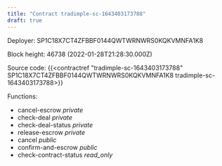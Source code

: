 ```yaml
---
title: "Contract tradimple-sc-1643403173788"
draft: true
---
```

Deployer: SP1C18X7CT4ZFBBF0144QWTWRNWRS0KQKVMNFA1K8


 



Block height: 46738 (2022-01-28T21:28:30.000Z)

Source code: {{<contractref "tradimple-sc-1643403173788" SP1C18X7CT4ZFBBF0144QWTWRNWRS0KQKVMNFA1K8 tradimple-sc-1643403173788>}}

Functions:

* cancel-escrow _private_
* check-deal _private_
* check-deal-status _private_
* release-escrow _private_
* cancel _public_
* confirm-and-escrow _public_
* check-contract-status _read_only_
